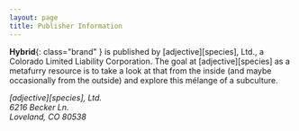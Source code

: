 ```yaml
---
layout: page
title: Publisher Information
---
```


**Hybrid**{: class="brand" } is published by \[adjective\]\[species\], Ltd., a Colorado Limited Liability Corporation.  The goal at \[adjective\]\[species\] as a metafurry resource is to take a look at that from the inside (and maybe occasionally from the outside) and explore this mélange of a subculture.

<address>
    [adjective][species], Ltd.<br />
    6216 Becker Ln.<br />
    Loveland, CO 80538
</address>
